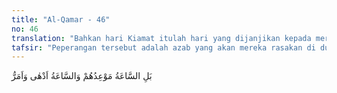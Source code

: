 ```yaml
---
title: "Al-Qamar - 46"
no: 46
translation: "Bahkan hari Kiamat itulah hari yang dijanjikan kepada mereka dan hari Kiamat itu lebih dahsyat dan lebih pahit. "
tafsir: "Peperangan tersebut adalah azab yang akan mereka rasakan di dunia, berupa kekalahan, dibunuh atau ditawan tetapi mereka masih akan menerima azab lain yang lebih dahsyat, yaitu azab neraka di akhirat. Azab akhirat itu lebih hebat dan berlangsung kekal dan kuat selama-lamanya."
---
```


بَلِ السَّاعَةُ مَوْعِدُهُمْ وَالسَّاعَةُ اَدْهٰى وَاَمَرُّ 
